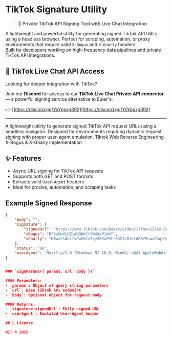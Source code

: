 # TikTok Signature Utility

> 🔐 **Private TikTok API Signing Tool with Live Chat Integration**

A lightweight and powerful utility for generating signed TikTok API URLs using a headless browser. Perfect for scraping, automation, or proxy environments that require valid `X-Bogus` and `X-Gnarly` headers.  
Built for developers working on high-frequency data pipelines and private TikTok API integrations.

## 📡 TikTok Live Chat API Access

Looking for deeper integration with TikTok?

Join our **Discord** for access to our **TikTok Live Chat Private API connector** — a powerful signing service alternative to Euler's:

👉 [https://discord.gg/YsYppxg392](https://discord.gg/YsYppxg392)

---


A lightweight utility to generate signed TikTok API request URLs using a headless navigator. Designed for environments requiring dynamic request signing with proper user-agent emulation.
Tiktok Web Reverse Engineering X-Bogus &amp; X-Gnarly implementation

## ✨ Features

- Async URL signing for TikTok API requests  
- Supports both GET and POST formats  
- Extracts valid `User-Agent` headers  
- Ideal for proxies, automation, and scraping tasks

## Example Signed Response
```json
{
    "body": "",
    "signature": {
        "signedUrl": "https://www.tiktok.com/@user/video/1?foo=123&X-Gnarly=M8wscS4bifvEw26Cv5zy58XuPRtr63ZfaO1etdB8Y9swxZogtQ4iib78/rH6JLpRWr41J2DqYjACxLt3gXZ/6RWuex7T1-8K5NYzrRYALCxU1lNfKoHFLqoUkbGuv9YN6Jwv4T/FYT4QBh1fsl6NMISLvoUlHGmRIIUQzNYh7zrhCG24iALJ5Y2/-HBm06d3Nmd6o/dLg0wEs0LeGxdIje9-YDUOKz8QqQuG-c7fCOU86-pQ-Ra/aAmHyi85C/lDFIVi2N6nA/hnnY8KCVkSJ09-DY9Q1EI/KvYrws4RE7Jf&X-Bogus=DFSzKwVLHZiAN9bhCt3W4XpP1dmT",
        "xBogus": "DFSzKwVLHZiAN9bhCt3W4XpP1dmT",
        "xGnarly": "M8wscS4bifvEw26Cv5zy58XuPRtr63ZfaO1etdB8Y9swxZogtQ4iib78/rH6JLpRWr41J2DqYjACxLt3gXZ/6RWuex7T1-8K5NYzrRYALCxU1lNfKoHFLqoUkbGuv9YN6Jwv4T/FYT4QBh1fsl6NMISLvoUlHGmRIIUQzNYh7zrhCG24iALJ5Y2/-HBm06d3Nmd6o/dLg0wEs0LeGxdIje9-YDUOKz8QqQuG-c7fCOU86-pQ-Ra/aAmHyi85C/lDFIVi2N6nA/hnnY8KCVkSJ09-DY9Q1EI/KvYrws4RE7Jf"
    },
    "status": "ok",
    "userAgent": "Mozilla/5.0 (Windows NT 10.0; Win64; x64) AppleWebKit/537.36 (KHTML, like Gecko) Chrome/137.0.0.0 Safari/537.36"
}


### `signParams({ params, url, body })`

#### Parameters:
- `params`: Object of query string parameters
- `url`: Base TikTok API endpoint
- `body`: Optional object for request body

#### Returns:
- `signature.signedUrl`: Fully signed URL
- `userAgent`: Emulated User-Agent header

## 📄 License

MIT © 2025
